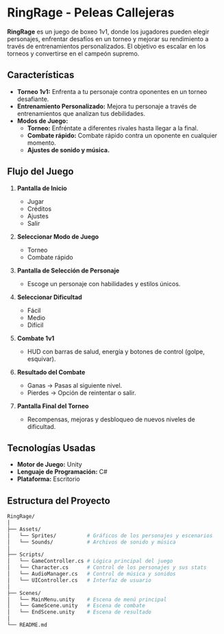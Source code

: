 # **RingRage - Peleas Callejeras**

**RingRage** es un juego de boxeo 1v1, donde los jugadores pueden elegir personajes, enfrentar desafíos en un torneo y mejorar su rendimiento a través de entrenamientos personalizados. El objetivo es escalar en los torneos y convertirse en el campeón supremo.

## **Características**

- **Torneo 1v1:** Enfrenta a tu personaje contra oponentes en un torneo desafiante.
- **Entrenamiento Personalizado:** Mejora tu personaje a través de entrenamientos que analizan tus debilidades.
- **Modos de Juego:**
  - **Torneo:** Enfréntate a diferentes rivales hasta llegar a la final.
  - **Combate rápido:** Combate rápido contra un oponente en cualquier momento.
  - **Ajustes de sonido y música.**

## **Flujo del Juego**

1. **Pantalla de Inicio**
   - Jugar
   - Créditos
   - Ajustes
   - Salir

2. **Seleccionar Modo de Juego**
   - Torneo
   - Combate rápido

3. **Pantalla de Selección de Personaje**
   - Escoge un personaje con habilidades y estilos únicos.

4. **Seleccionar Dificultad**
   - Fácil
   - Medio
   - Difícil

5. **Combate 1v1**
   - HUD con barras de salud, energía y botones de control (golpe, esquivar).

6. **Resultado del Combate**
   - Ganas → Pasas al siguiente nivel.
   - Pierdes → Opción de reintentar o salir.

7. **Pantalla Final del Torneo**
   - Recompensas, mejoras y desbloqueo de nuevos niveles de dificultad.

## **Tecnologías Usadas**

- **Motor de Juego:** Unity
- **Lenguaje de Programación:** C#
- **Plataforma:** Escritorio

## **Estructura del Proyecto**

```bash
RingRage/
│
├── Assets/
│   └── Sprites/          # Gráficos de los personajes y escenarios
│   └── Sounds/           # Archivos de sonido y música
│
├── Scripts/
│   └── GameController.cs # Lógica principal del juego
│   └── Character.cs      # Control de los personajes y sus stats
│   └── AudioManager.cs   # Control de música y sonidos
│   └── UIController.cs   # Interfaz de usuario
│
├── Scenes/
│   └── MainMenu.unity    # Escena de menú principal
│   └── GameScene.unity   # Escena de combate
│   └── EndScene.unity    # Escena de resultado
│
└── README.md             
